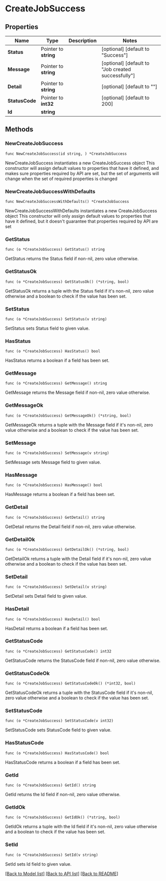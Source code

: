 # CreateJobSuccess

## Properties

Name | Type | Description | Notes
------------ | ------------- | ------------- | -------------
**Status** | Pointer to **string** |  | [optional] [default to "Success"]
**Message** | Pointer to **string** |  | [optional] [default to "Job created successfully"]
**Detail** | Pointer to **string** |  | [optional] [default to ""]
**StatusCode** | Pointer to **int32** |  | [optional] [default to 200]
**Id** | **string** |  | 

## Methods

### NewCreateJobSuccess

`func NewCreateJobSuccess(id string, ) *CreateJobSuccess`

NewCreateJobSuccess instantiates a new CreateJobSuccess object
This constructor will assign default values to properties that have it defined,
and makes sure properties required by API are set, but the set of arguments
will change when the set of required properties is changed

### NewCreateJobSuccessWithDefaults

`func NewCreateJobSuccessWithDefaults() *CreateJobSuccess`

NewCreateJobSuccessWithDefaults instantiates a new CreateJobSuccess object
This constructor will only assign default values to properties that have it defined,
but it doesn't guarantee that properties required by API are set

### GetStatus

`func (o *CreateJobSuccess) GetStatus() string`

GetStatus returns the Status field if non-nil, zero value otherwise.

### GetStatusOk

`func (o *CreateJobSuccess) GetStatusOk() (*string, bool)`

GetStatusOk returns a tuple with the Status field if it's non-nil, zero value otherwise
and a boolean to check if the value has been set.

### SetStatus

`func (o *CreateJobSuccess) SetStatus(v string)`

SetStatus sets Status field to given value.

### HasStatus

`func (o *CreateJobSuccess) HasStatus() bool`

HasStatus returns a boolean if a field has been set.

### GetMessage

`func (o *CreateJobSuccess) GetMessage() string`

GetMessage returns the Message field if non-nil, zero value otherwise.

### GetMessageOk

`func (o *CreateJobSuccess) GetMessageOk() (*string, bool)`

GetMessageOk returns a tuple with the Message field if it's non-nil, zero value otherwise
and a boolean to check if the value has been set.

### SetMessage

`func (o *CreateJobSuccess) SetMessage(v string)`

SetMessage sets Message field to given value.

### HasMessage

`func (o *CreateJobSuccess) HasMessage() bool`

HasMessage returns a boolean if a field has been set.

### GetDetail

`func (o *CreateJobSuccess) GetDetail() string`

GetDetail returns the Detail field if non-nil, zero value otherwise.

### GetDetailOk

`func (o *CreateJobSuccess) GetDetailOk() (*string, bool)`

GetDetailOk returns a tuple with the Detail field if it's non-nil, zero value otherwise
and a boolean to check if the value has been set.

### SetDetail

`func (o *CreateJobSuccess) SetDetail(v string)`

SetDetail sets Detail field to given value.

### HasDetail

`func (o *CreateJobSuccess) HasDetail() bool`

HasDetail returns a boolean if a field has been set.

### GetStatusCode

`func (o *CreateJobSuccess) GetStatusCode() int32`

GetStatusCode returns the StatusCode field if non-nil, zero value otherwise.

### GetStatusCodeOk

`func (o *CreateJobSuccess) GetStatusCodeOk() (*int32, bool)`

GetStatusCodeOk returns a tuple with the StatusCode field if it's non-nil, zero value otherwise
and a boolean to check if the value has been set.

### SetStatusCode

`func (o *CreateJobSuccess) SetStatusCode(v int32)`

SetStatusCode sets StatusCode field to given value.

### HasStatusCode

`func (o *CreateJobSuccess) HasStatusCode() bool`

HasStatusCode returns a boolean if a field has been set.

### GetId

`func (o *CreateJobSuccess) GetId() string`

GetId returns the Id field if non-nil, zero value otherwise.

### GetIdOk

`func (o *CreateJobSuccess) GetIdOk() (*string, bool)`

GetIdOk returns a tuple with the Id field if it's non-nil, zero value otherwise
and a boolean to check if the value has been set.

### SetId

`func (o *CreateJobSuccess) SetId(v string)`

SetId sets Id field to given value.



[[Back to Model list]](../README.md#documentation-for-models) [[Back to API list]](../README.md#documentation-for-api-endpoints) [[Back to README]](../README.md)


